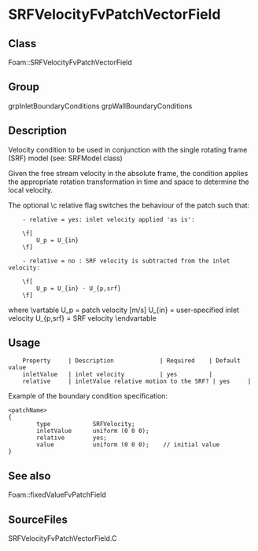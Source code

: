 # SRFVelocityFvPatchVectorField 
## Class
Foam::SRFVelocityFvPatchVectorField

## Group
grpInletBoundaryConditions grpWallBoundaryConditions

## Description
Velocity condition to be used in conjunction with the single
rotating frame (SRF) model (see: SRFModel class)

Given the free stream velocity in the absolute frame, the condition
applies the appropriate rotation transformation in time and space to
determine the local velocity.

The optional \c relative flag switches the behaviour of the patch
such that:

        - relative = yes: inlet velocity applied 'as is':

        \f[
            U_p = U_{in}
        \f]

        - relative = no : SRF velocity is subtracted from the inlet velocity:

        \f[
            U_p = U_{in} - U_{p,srf}
        \f]

where
\vartable
        U_p     = patch velocity [m/s]
        U_{in}  = user-specified inlet velocity
        U_{p,srf} = SRF velocity
\endvartable


## Usage

        Property     | Description             | Required    | Default value
        inletValue   | inlet velocity          | yes         |
        relative     | inletValue relative motion to the SRF? | yes     |


Example of the boundary condition specification:
```
<patchName>
{
        type            SRFVelocity;
        inletValue      uniform (0 0 0);
        relative        yes;
        value           uniform (0 0 0);    // initial value
}
```

## See also
Foam::fixedValueFvPatchField

## SourceFiles
SRFVelocityFvPatchVectorField.C

